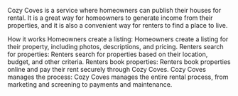 Cozy Coves is a service where homeowners can publish their houses for rental. It is a great way for homeowners to generate income from their properties, and it is also a convenient way for renters to find a place to live.

How it works
Homeowners create a listing: Homeowners create a listing for their property, including photos, descriptions, and pricing.
Renters search for properties: Renters search for properties based on their location, budget, and other criteria.
Renters book properties: Renters book properties online and pay their rent securely through Cozy Coves.
Cozy Coves manages the process: Cozy Coves manages the entire rental process, from marketing and screening to payments and maintenance.
